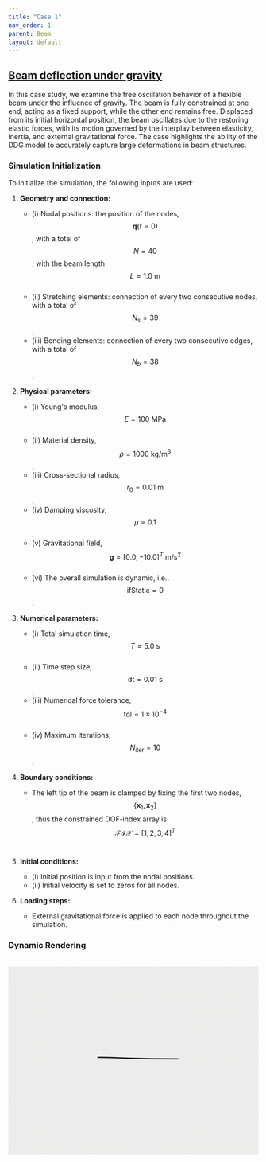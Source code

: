 ```yaml
---
title: "Case 1"
nav_order: 1
parent: Beam
layout: default
---
```


## [Beam deflection under gravity](https://github.com/weicheng-huang-mechanics/DDG_Tutorial/tree/main/2d_curve/case_1)

In this case study, we examine the free oscillation behavior of a flexible beam under the influence of gravity. The beam is fully constrained at one end, acting as a fixed support, while the other end remains free. Displaced from its initial horizontal position, the beam oscillates due to the restoring elastic forces, with its motion governed by the interplay between elasticity, inertia, and external gravitational force. The case highlights the ability of the DDG model to accurately capture large deformations in beam structures.

### Simulation Initialization

To initialize the simulation, the following inputs are used:

1. **Geometry and connection:**
   - (i) Nodal positions: the position of the nodes, $$\mathbf{q}(t=0)$$, with a total of $$N=40$$, with the beam length $$L=1.0\mathrm{~m}$$.
   - (ii) Stretching elements: connection of every two consecutive nodes, with a total of $$N_{s}=39$$.
   - (iii) Bending elements: connection of every two consecutive edges, with a total of $$N_{b}=38$$.

2. **Physical parameters:**
   - (i) Young's modulus, $$E=100\mathrm{~MPa}$$.
   - (ii) Material density, $$\rho=1000\mathrm{~kg/m^3}$$.
   - (iii) Cross-sectional radius, $$r_{0}=0.01\mathrm{~m}$$.
   - (iv) Damping viscosity, $$\mu = 0.1$$.
   - (v) Gravitational field, $$ \mathbf{g}=[0.0, -10.0]^{T}\mathrm{~m/s^2}$$.
   - (vi) The overall simulation is dynamic, i.e., $$ \mathrm{ifStatic} = 0$$.

3. **Numerical parameters:**
   - (i) Total simulation time, $$T=5.0\mathrm{~s}$$.
   - (ii) Time step size, $$\mathrm{dt}=0.01\mathrm{~s}$$.
   - (iii) Numerical force tolerance, $$\mathrm{tol}=1\times 10^{-4}$$.
   - (iv) Maximum iterations, $$N_{\mathrm{iter}}=10$$.

4. **Boundary conditions:**
   - The left tip of the beam is clamped by fixing the first two nodes, $$\{\mathbf{x}_{1}, \mathbf{x}_{2} \}$$, thus the constrained DOF-index array is $$\mathcal{FIX} = [1,2,3,4]^T$$.

5. **Initial conditions:**
   - (i) Initial position is input from the nodal positions.
   - (ii) Initial velocity is set to zeros for all nodes.

6. **Loading steps:**
   - External gravitational force is applied to each node throughout the simulation.

### Dynamic Rendering
<br/><img src='../assets/videos/beam_1.gif' width="600">
